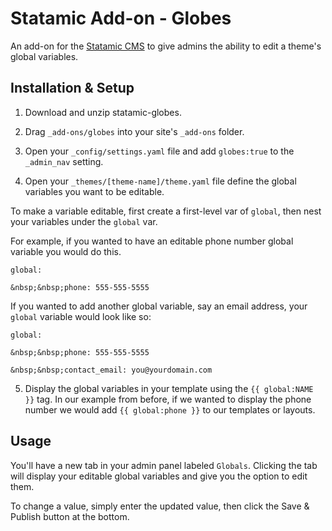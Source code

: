Statamic Add-on - Globes
========================

An add-on for the [Statamic CMS](http://statamic.com/) to give admins the ability to edit a theme's global variables.

Installation & Setup
------------

1. Download and unzip statamic-globes.

2. Drag `_add-ons/globes` into your site's `_add-ons` folder.

3. Open your `_config/settings.yaml` file and add `globes:true` to the `_admin_nav` setting.

4. Open your `_themes/[theme-name]/theme.yaml` file define the global variables you want to be editable.

 To make a variable editable, first create a first-level var of `global`, then nest your variables under the `global` var.

 For example, if you wanted to have an editable phone number global variable you would do this.

    global:

    &nbsp;&nbsp;phone: 555-555-5555

 If you wanted to add another global variable, say an email address, your `global` variable would look like so:

    global:

    &nbsp;&nbsp;phone: 555-555-5555

    &nbsp;&nbsp;contact_email: you@yourdomain.com

5. Display the global variables in your template using the `{{ global:NAME }}` tag. In our example from before, if we wanted to display the phone number we would add `{{ global:phone }}` to our templates or layouts.

Usage
-----

You'll have a new tab in your admin panel labeled `Globals`. Clicking the tab will display your editable global variables and give you the option to edit them.

To change a value, simply enter the updated value, then click the Save & Publish button at the bottom.

